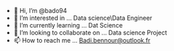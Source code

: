 - 👋 Hi, I’m @bado94
- 👀 I’m interested in ... Data science\Data Engineer 
- 🌱 I’m currently learning ... Dat Science
- 💞️ I’m looking to collaborate on ... Data science Project
- 📫 How to reach me ... Badi.bennour@outlook.fr

<!---
bado94/bado94 is a ✨ special ✨ repository because its `README.md` (this file) appears on your GitHub profile.
You can click the Preview link to take a look at your changes.
--->
